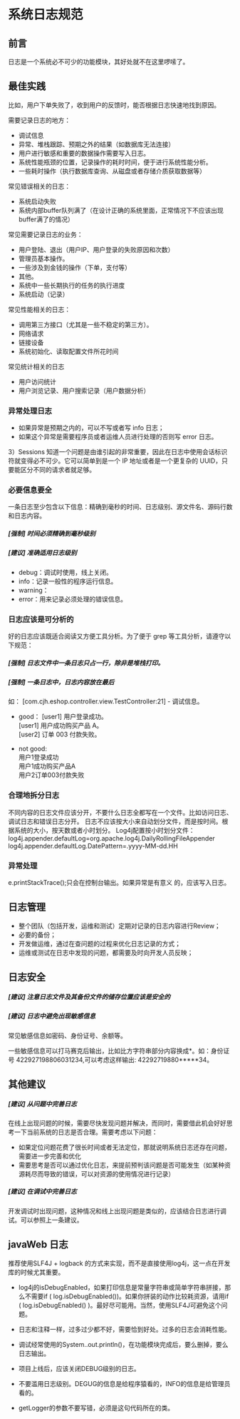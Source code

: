 # 系统日志规范

## 前言

日志是一个系统必不可少的功能模块，其好处就不在这里啰嗦了。


## 最佳实践

比如，用户下单失败了，收到用户的反馈时，能否根据日志快速地找到原因。

需要记录日志的地方：

* 调试信息
* 异常、堆栈跟踪、预期之外的结果（如数据库无法连接）
* 用户进行敏感和重要的数据操作需要写入日志。
* 系统性能瓶颈的位置，记录操作的耗时时间，便于进行系统性能分析。
* 一些耗时操作（执行数据库查询、从磁盘或者存储介质获取数据等）


常见错误相关的日志：

* 系统启动失败
* 系统内部buffer队列满了（在设计正确的系统里面，正常情况下不应该出现buffer满了的情况）

常见需要记录日志的业务：

* 用户登陆、退出（用户IP、用户登录的失败原因和次数）
* 管理员基本操作。
* 一些涉及到金钱的操作（下单，支付等）
* 其他。
* 系统中一些长期执行的任务的执行进度
* 系统启动（记录）

常见性能相关的日志：

* 调用第三方接口（尤其是一些不稳定的第三方）。
* 网络请求
* 链接设备
* 系统初始化、读取配置文件所花时间

常见统计相关的日志

* 用户访问统计
* 用户浏览记录、用户搜索记录（用户数据分析）

### 异常处理日志

* 如果异常是预期之内的，可以不写或者写 info 日志；
* 如果这个异常是需要程序员或者运维人员进行处理的否则写 error 日志。


3）Sessions
知道一个问题是由谁引起的非常重要，因此在日志中使用会话标识符就变得必不可少。它可以简单到是一个 IP 地址或者是一个更复杂的 UUID，只要能区分不同的请求者就足够。

### 必要信息要全

一条日志至少包含以下信息：精确到毫秒的时间、日志级别、源文件名、源码行数和日志内容。

##### [强制] 时间必须精确到毫秒级别

##### [建议] 准确适用日志级别

* debug：调试时使用，线上关闭。
* info：记录一般性的程序运行信息。
* warning：
* error：用来记录必须处理的错误信息。

### 日志应该是可分析的

好的日志应该既适合阅读又方便工具分析。为了便于 grep 等工具分析，请遵守以下规范：

##### [强制] 日志文件中一条日志只占一行，除非是堆栈打印。

##### [强制] 一条日志中，日志内容放在最后

如：
[com.cjh.eshop.controller.view.TestController:21] - 调试信息。
 
* good：
[user1] 用户登录成功。  
[user1] 用户成功购买产品 A。  
[user2] 订单 003 付款失败。
 
* not good:  
用户1登录成功  
用户1成功购买产品A  
用户2订单003付款失败  

 
### 合理地拆分日志
不同内容的日志文件应该分开，不要什么日志全都写在一个文件。比如访问日志、调试日志和错误日志分开。
日志不应该按大小来自动划分文件，而是按时间。根据系统的大小，按天数或者小时划分。
Log4j配置按小时划分文件：
log4j.appender.defaultLog=org.apache.log4j.DailyRollingFileAppender
log4j.appender.defaultLog.DatePattern=.yyyy-MM-dd.HH
 
### 异常处理
e.printStackTrace();只会在控制台输出。如果异常是有意义 的，应该写入日志。
 
## 日志管理

* 整个团队（包括开发，运维和测试）定期对记录的日志内容进行Review；
* 必要的备份；
* 开发做运维，通过在查问题的过程来优化日志记录的方式；
* 运维或测试在日志中发现的问题，都需要及时向开发人员反映；

## 日志安全

##### [建议] 注意日志文件及其备份文件的储存位置应该是安全的

##### [建议] 日志中避免出现敏感信息

常见敏感信息如密码、身份证号、余额等。

一些敏感信息可以打马赛克后输出，比如比方字符串部分内容换成*。如：身份证号 422927198806031234,可以考虑这样输出: 42292719880*****34。

## 其他建议

##### [建议] 从问题中完善日志

在线上出现问题的时候，需要尽快发现问题并解决，而同时，需要借此机会好好思考一下当前系统的日志是否合理。需要考虑以下问题：

* 如果定位问题花费了很长时间或者无法定位，那就说明系统日志还存在问题，需要进一步完善和优化
* 需要思考是否可以通过优化日志，来提前预判该问题是否可能发生（如某种资源耗尽而导致的错误，可以对资源的使用情况进行记录）

##### [建议] 在调试中完善日志

开发调试时出现问题，这种情况和线上出现问题是类似的，应该结合日志进行调试。可以参照上一条建议。

## javaWeb 日志

推荐使用SLF4J + logback 的方式来实现，而不是直接使用log4j，这一点在开发库的时候尤其重要。

* log4j的isDebugEnabled，如果打印信息是常量字符串或简单字符串拼接，那么不需要if ( log.isDebugEnabled())。如果你拼装的动作比较耗资源，请用if ( log.isDebugEnabled() )。最好尽可能用。当然，使用SLF4J可避免这个问题。
* 日志和注释一样，过多过少都不好，需要恰到好处。过多的日志会消耗性能。
* 调试经常使用的System..out.println()，在功能模块完成后，要么删掉，要么日志输出。

* 项目上线后，应该关闭DEBUG级别的日志。
* 不要滥用日志级别。DEGUG的信息是给程序猿看的，INFO的信息是给管理员看的。
* getLogger的参数不要写错，必须是这句代码所在的类。
